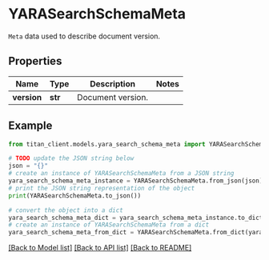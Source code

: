 # YARASearchSchemaMeta

`Meta` data used to describe document version.

## Properties

Name | Type | Description | Notes
------------ | ------------- | ------------- | -------------
**version** | **str** | Document version. | 

## Example

```python
from titan_client.models.yara_search_schema_meta import YARASearchSchemaMeta

# TODO update the JSON string below
json = "{}"
# create an instance of YARASearchSchemaMeta from a JSON string
yara_search_schema_meta_instance = YARASearchSchemaMeta.from_json(json)
# print the JSON string representation of the object
print(YARASearchSchemaMeta.to_json())

# convert the object into a dict
yara_search_schema_meta_dict = yara_search_schema_meta_instance.to_dict()
# create an instance of YARASearchSchemaMeta from a dict
yara_search_schema_meta_from_dict = YARASearchSchemaMeta.from_dict(yara_search_schema_meta_dict)
```
[[Back to Model list]](../README.md#documentation-for-models) [[Back to API list]](../README.md#documentation-for-api-endpoints) [[Back to README]](../README.md)


